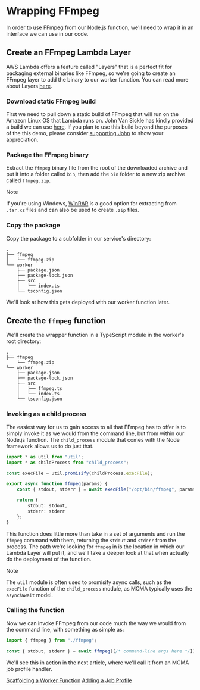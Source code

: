# Wrapping FFmpeg
In order to use FFmpeg from our Node.js function, we'll need to wrap it in an interface we can use in our code.
## Create an FFmpeg Lambda Layer
AWS Lambda offers a feature called "Layers" that is a perfect fit for packaging external binaries like FFmpeg, so we're going to create an FFmpeg layer to add the binary to our worker function. You can read more about Layers [here](https://docs.aws.amazon.com/lambda/latest/dg/configuration-layers.html).
### Download static FFmpeg build
First we need to pull down a static build of FFmpeg that will run on the Amazon Linux OS that Lambda runs on. John Van Sickle has kindly provided a build we can use [here](https://johnvansickle.com/ffmpeg/releases/ffmpeg-release-amd64-static.tar.xz). If you plan to use this build beyond the purposes of the this demo, please consider [supporting John](https://johnvansickle.com/ffmpeg/) to show your appreciation.
### Package the FFmpeg binary
Extract the `ffmpeg` binary file from the root of the downloaded archive and put it into a folder called `bin`, then add the `bin` folder to a new zip archive called `ffmpeg.zip`.
> [!NOTE]
> If you're using Windows, [WinRAR](https://www.win-rar.com) is a good option for extracting from `.tar.xz` files and can also be used to create `.zip` files.
### Copy the package
Copy the package to a subfolder in our service's directory:
```
.
├── ffmpeg
│   └── ffmpeg.zip
└── worker
    ├── package.json
    ├── package-lock.json
    ├── src
    │   └── index.ts
    └── tsconfig.json
```
We'll look at how this gets deployed with our worker function later.
## Create the `ffmpeg` function
We'll create the wrapper function in a TypeScript module in the worker's root directory:
```
.
├── ffmpeg
    └── ffmpeg.zip
└── worker
    ├── package.json
    ├── package-lock.json
    ├── src
    │   ├── ffmpeg.ts
    │   └── index.ts
    └── tsconfig.json
```
### Invoking as a child process
The easiest way for us to gain access to all that FFmpeg has to offer is to simply invoke it as we would from the command line, but from within our Node.js function. The `child_process` module that comes with the Node framework allows us to do just that.
``` typescript
import * as util from "util";
import * as childProcess from "child_process";

const execFile = util.promisify(childProcess.execFile);

export async function ffmpeg(params) {
    const { stdout, stderr } = await execFile("/opt/bin/ffmpeg", params);

    return {
        stdout: stdout,
        stderr: stderr
    };
}
```
This function does little more than take in a set of arguments and run the `ffmpeg` command with them, returning the `stdout` and `stderr` from the process. The path we're looking for `ffmpeg` in is the location in which our Lambda Layer will put it, and we'll take a deeper look at that when actually do the deployment of the function.
> [!NOTE]
> The `util` module is often used to promisify async calls, such as the `execFile` function of the `child_process` module, as MCMA typically uses the `async`/`await` model.

### Calling the function
Now we can invoke FFmpeg from our code much the way we would from the command line, with something as simple as:
``` typescript
import { ffmpeg } from "./ffmpeg";

const { stdout, stderr } = await ffmpeg([/* command-line args here */]);
```
We'll see this in action in the next article, where we'll call it from an MCMA job profile handler.

<div class="article-footer-nav">
    <a class="prev" href="worker.md"><i class="glyphicon glyphicon-chevron-left"></i> Scaffolding a Worker Function</a>
    <a class="next" href="profile.md">Adding a Job Profile <i class="glyphicon glyphicon-chevron-right"></i></a>
</div>